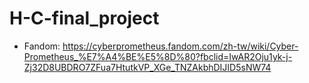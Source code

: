 # H-C-final_project

- Fandom: https://cyberprometheus.fandom.com/zh-tw/wiki/Cyber-Prometheus_%E7%A4%BE%E5%8D%80?fbclid=IwAR2Oju1yk-j-Zj32D8UBDRO7ZFua7HtutkVP_XGe_TNZAkbhDIJID5sNW74
